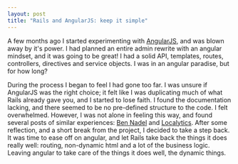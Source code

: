 ```yaml
---
layout: post
title: "Rails and AngularJS: keep it simple"
---
```


A few months ago I started experimenting with [AngularJS], and was
blown away by it's power. I had planned an entire admin rewrite with
an angular mindset, and it was going to be great! I had a solid API,
templates, routes, controllers, directives and service objects. I was in an
angular paradise, but for how long?

During the process I began to feel I had gone too far. I was unsure if AngularJS
was the right choice; it felt like I was duplicating much of what Rails already
gave you, and I started to lose faith. I found the documentation lacking, and
there seemed to be no pre-defined structure to the code. I felt overwhelmed.
However, I was not alone in feeling this way, and found several posts of similar
experiences: [Ben Nadel] and [Localytics]. After some
reflection, and a short break from the project, I decided to take a step back.
It was time to ease off on angular, and let Rails take back the things it does
really well: routing, non-dynamic html and a lot of the business logic. Leaving
angular to take care of the things it does well, the dynamic things.



[AngularJS]: http://angularjs.org
[Ben Nadel]: http://www.bennadel.com/blog/2439-my-experience-with-angularjs-the-super-heroic-javascript-mvw-framework.htm
[Localytics]: http://www.localytics.com/blog/2014/a-year-on-angular-on-rails-a-retrospective/
